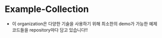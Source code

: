 # Example-Collection

- 이 organization은 다양한 기술을 사용하기 위해 최소한의 demo가 가능한 예제 코드들을 repository마다 담고 있습니다!!
